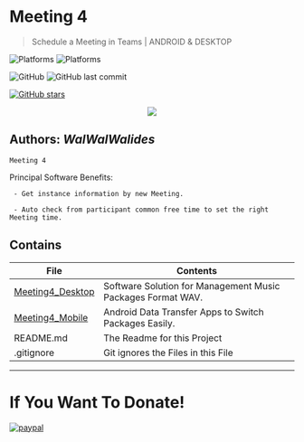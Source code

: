 # Meeting 4
> Schedule a Meeting in Teams  | ANDROID & DESKTOP

![Platforms](https://img.shields.io/badge/Supported%20platforms-Win32%20and%20Win64-red.svg)
![Platforms](https://img.shields.io/badge/Supported%20platforms-ANDROID-BLUE.svg)

![GitHub](https://img.shields.io/github/license/walwalwalides/Meeting4)
![GitHub last commit](https://img.shields.io/github/last-commit/walwalwalides/Meeting4)

[![GitHub stars](https://img.shields.io/github/stars/walwalwalides/Meeting4)](https://github.com/walwalwalides/Meeting4/stargazers)

<p align="center">
<img src="Meeting4.png" />
</p>

**Authors:**  *WalWalWalides*
------
`Meeting 4`


Principal Software Benefits:

     - Get instance information by new Meeting. 
     
     - Auto check from participant common free time to set the right Meeting time.

## Contains

| File | Contents | 
| --- | --- |
|[Meeting4_Desktop](https://github.com/walwalwalides/Meeting4/tree/master/Meeting4_Desktop)| Software Solution for Management Music Packages Format WAV.
|[Meeting4_Mobile](https://github.com/walwalwalides/Meeting4/tree/master/Meeting4_Mobile)| Android Data Transfer Apps to Switch Packages Easily.
| README.md | The Readme for this Project|
| .gitignore | Git ignores the Files in this File |


------

# If You Want To Donate!

[![paypal](https://www.paypalobjects.com/en_US/i/btn/btn_donateCC_LG.gif)](https://www.paypal.com/cgi-bin/webscr?cmd=_s-xclick&hosted_button_id=Y79F36A9BGLHS&source=url)
